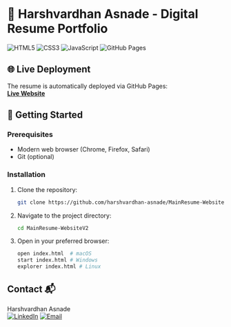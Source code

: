 # 💼 Harshvardhan Asnade - Digital Resume Portfolio
![HTML5](https://img.shields.io/badge/-HTML5-E34F26?style=flat&logo=html5&logoColor=white)  ![CSS3](https://img.shields.io/badge/-CSS3-1572B6?style=flat&logo=css3&logoColor=white)  ![JavaScript](https://img.shields.io/badge/-JavaScript-F7DF1E?style=flat&logo=javascript&logoColor=black)   ![GitHub Pages](https://img.shields.io/badge/-GitHub%20Pages-222222?style=flat&logo=githubpages&logoColor=white) 

## 🌐 Live Deployment
The resume is automatically deployed via GitHub Pages:  
[**Live Website**](https://harshaiportfolio.vercel.app/)  

## 🚀 Getting Started

### Prerequisites
- Modern web browser (Chrome, Firefox, Safari)  
- Git (optional)  

### Installation
1. Clone the repository:  
   ```bash
   git clone https://github.com/harshvardhan-asnade/MainResume-WebsiteV2.git
   ```
2. Navigate to the project directory:  
   ```bash
   cd MainResume-WebsiteV2
   ```
3. Open in your preferred browser:  
   ```bash
   open index.html  # macOS  
   start index.html # Windows  
   explorer index.html # Linux  
   ```
 ## Contact 📬

Harshvardhan Asnade  
[![LinkedIn](https://img.shields.io/badge/LinkedIn-0077B5?style=for-the-badge&logo=linkedin&logoColor=white)](https://www.linkedin.com/in/harshvardhan-asnade-225000344/)
[![Email](https://img.shields.io/badge/Gmail-D14836?style=for-the-badge&logo=gmail&logoColor=white)](mailto:harshasnade1@gmail.com)
